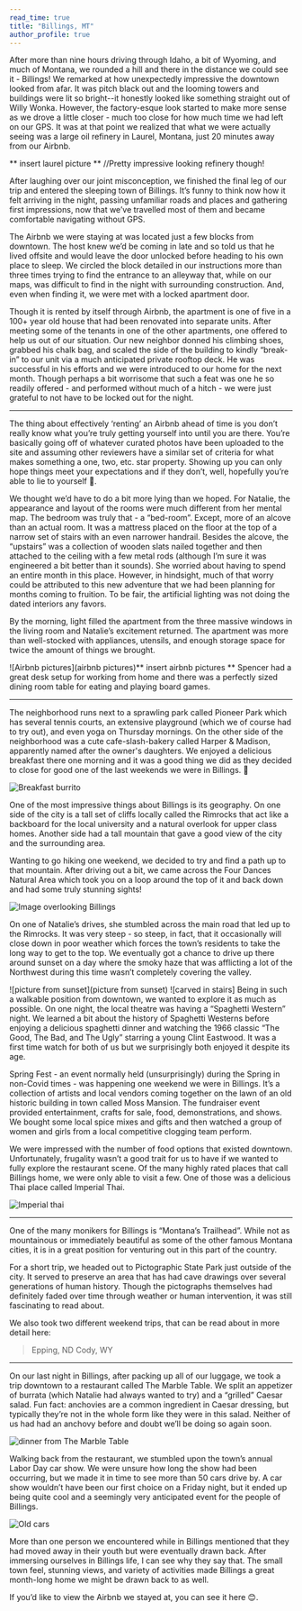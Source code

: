 ```yaml
---
read_time: true
title: "Billings, MT"
author_profile: true
---
```


After more than nine hours driving through Idaho, a bit of Wyoming, and much of Montana, we rounded a hill and there in the distance we could see it - Billings! We remarked at how unexpectedly impressive the downtown looked from afar. It was pitch black out and the looming towers and buildings were lit so bright--it honestly looked like something straight out of Willy Wonka. However, the factory-esque look started to make more sense as we drove a little closer - much too close for how much time we had left on our GPS. It was at that point we realized that what we were actually seeing was a large oil refinery in Laurel, Montana, just 20 minutes away from our Airbnb. 

** insert laurel picture **
//Pretty impressive looking refinery though! 

After laughing over our joint misconception, we finished the final leg of our trip and entered the sleeping town of Billings. It’s funny to think now how it felt arriving in the night, passing unfamiliar roads and places and gathering first impressions, now that we’ve travelled most of them and became comfortable navigating without GPS. 

The Airbnb we were staying at was located just a few blocks from downtown. The host knew we’d be coming in late and so told us that he lived offsite and would leave the door unlocked before heading to his own place to sleep. We circled the block detailed in our instructions more than three times trying to find the entrance to an alleyway that, while on our maps, was difficult to find in the night with surrounding construction. And, even when finding it, we were met with a locked apartment door. 

Though it is rented by itself through Airbnb, the apartment is one of five in a 100+ year old house that had been renovated into separate units. After meeting some of the tenants in one of the other apartments, one offered to help us out of our situation. Our new neighbor donned his climbing shoes, grabbed his chalk bag, and scaled the side of the building to kindly “break-in” to our unit via a much anticipated private rooftop deck. He was successful in his efforts and we were introduced to our home for the next month. Though perhaps a bit worrisome that such a feat was one he so readily offered - and performed without much of a hitch - we were just grateful to not have to be locked out for the night. 

***
The thing about effectively ‘renting’ an Airbnb ahead of time is you don’t really know what you’re truly getting yourself into until you are there. You’re basically going off of whatever curated photos have been uploaded to the site and assuming other reviewers have a similar set of criteria for what makes something a one, two, etc. star property. Showing up you can only hope things meet your expectations and if they don’t, well, hopefully you’re able to lie to yourself 🙂. 

We thought we’d have to do a bit more lying than we hoped. For Natalie, the appearance and layout of the rooms were much different from her mental map. The bedroom was truly that - a “bed-room”. Except, more of an alcove than an actual room. It was a mattress placed on the floor at the top of a narrow set of stairs with an even narrower handrail. Besides the alcove, the “upstairs” was a collection of wooden slats nailed together and then attached to the ceiling with a few metal rods (although I’m sure it was engineered a bit better than it sounds). She worried about having to spend an entire month in this place. However, in hindsight, much of that worry could be attributed to this new adventure that we had been planning for months coming to fruition. To be fair, the artificial lighting was not doing the dated interiors any favors.

By the morning, light filled the apartment from the three massive windows in the living room and Natalie’s excitement returned. The apartment was more than well-stocked with appliances, utensils, and enough storage space for twice the amount of things we brought. 

![Airbnb pictures](airbnb pictures)** insert airbnb pictures ** Spencer had a great desk setup for working from home and there was a perfectly sized dining room table for eating and playing board games.

***

The neighborhood runs next to a sprawling park called Pioneer Park which has several tennis courts, an extensive playground (which we of course had to try out), and even yoga on Thursday mornings. On the other side of the neighborhood was a cute cafe-slash-bakery called Harper & Madison, apparently named after the owner's daughters. We enjoyed a delicious breakfast there one morning and it was a good thing we did as they decided to close for good one of the last weekends we were in Billings. 🙁

![Breakfast burrito](food/at/harper/and/madison)

One of the most impressive things about Billings is its geography. On one side of the city is a tall set of cliffs locally called the Rimrocks that act like a backboard for the local university and a natural overlook for upper class homes. Another side had a tall mountain that gave a good view of the city and the surrounding area.

Wanting to go hiking one weekend, we decided to try and find a path up to that mountain. After driving out a bit, we came across the Four Dances Natural Area which took you on a loop around the top of it and back down and had some truly stunning sights!

![Image overlooking Billings](billings/overlook)

On one of Natalie’s drives, she stumbled across the main road that led up to the Rimrocks. It was very steep - so steep, in fact, that it occasionally will close down in poor weather which forces the town’s residents to take the long way to get to the top. We eventually got a chance to drive up there around sunset on a day where the smoky haze that was afflicting a lot of the Northwest during this time wasn’t completely covering the valley. 

![picture from sunset](picture from sunset)
![carved in stairs]
Being in such a walkable position from downtown, we wanted to explore it as much as possible. 
On one night, the local theatre was having a “Spaghetti Western” night. We learned a bit about the history of Spaghetti Westerns before enjoying a delicious spaghetti dinner and watching the 1966 classic “The Good, The Bad, and The Ugly” starring a young Clint Eastwood. It was a first time watch for both of us but we surprisingly both enjoyed it despite its age. 

Spring Fest - an event normally held (unsurprisingly) during the Spring in non-Covid times - was happening one weekend we were in Billings. It’s a collection of artists and local vendors coming together on the lawn of an old historic building in town called Moss Mansion. The fundraiser event provided entertainment, crafts for sale, food, demonstrations, and shows. We bought some local spice mixes and gifts and then watched a group of women and girls from a local competitive clogging team perform. 

We were impressed with the number of food options that existed downtown. Unfortunately, frugality wasn’t a good trait for us to have if we wanted to fully explore the restaurant scene. Of the many highly rated places that call Billings home, we were only able to visit a few. One of those was a delicious Thai place called Imperial Thai.

![Imperial thai](Imperial/thai/food)


***

One of the many monikers for Billings is “Montana’s Trailhead”. While not as mountainous or immediately beautiful as some of the other famous Montana cities, it is in a great position for venturing out in this part of the country. 

For a short trip, we headed out to Pictographic State Park just outside of the city. It served to preserve an area that has had cave drawings over several generations of human history. Though the pictographs themselves had definitely faded over time through weather or human intervention, it was still fascinating to read about.

We also took two different weekend trips, that can be read about in more detail here: 

> Epping, ND
> Cody, WY 

***

On our last night in Billings, after packing up all of our luggage, we took a trip downtown to a restaurant called The Marble Table. We split an appetizer of burrata (which Natalie had always wanted to try) and a “grilled” Caesar salad. Fun fact: anchovies are a common ingredient in Caesar dressing, but typically they’re not in the whole form like they were in this salad. Neither of us had had an anchovy before and doubt we’ll be doing so again soon. 

![dinner from The Marble Table](marble/table/food)

Walking back from the restaurant, we stumbled upon the town’s annual Labor Day car show. We were unsure how long the show had been occurring, but we made it in time to see more than 50 cars drive by. A car show wouldn’t have been our first choice on a Friday night, but it ended up being quite cool and a seemingly very anticipated event for the people of Billings. 

![Old cars](car/show/cars)

More than one person we encountered while in Billings mentioned that they had moved away in their youth but were eventually drawn back. After immersing ourselves in Billings life, I can see why they say that. The small town feel, stunning views, and variety of activities made Billings a great month-long home we might be drawn back to as well. 

If you’d like to view the Airbnb we stayed at, you can see it here 😊. 





